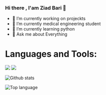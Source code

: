 ### Hi there , I'am Ziad Bari 👋




- 🔭 I’m currently working on projeckts
- 🔭 I’m currently medical engineering student
- 🌱 I’m currently learning python
- 💬 Ask me about Everything

# Languages and Tools:
<img src="https://img.shields.io/badge/-HTML-e34f26?logo=html5&logoColor=fff">

<img src="https://img.shields.io/badge/-CSS-1572B6?logo=css3&logoColor=fff">

![Github stats](https://github-readme-stats.vercel.app/api?username=zbari023&count_private=true&show_icons=true&theme=radical)

![Top language](https://github-readme-stats.vercel.app/api/top-langs/?username=zbari023&show_icons=true&theme=radical)

